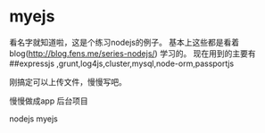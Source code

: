 myejs
=====

看名字就知道啦，这是个练习nodejs的例子。
基本上这些都是看着blog(http://blog.fens.me/series-nodejs/) 学习的。
现在用到的主要有
##expressjs ,grunt,log4js,cluster,mysql,node-orm,passportjs

刚搞定可以上传文件，慢慢写吧。

慢慢做成app 后台项目

nodejs myejs
